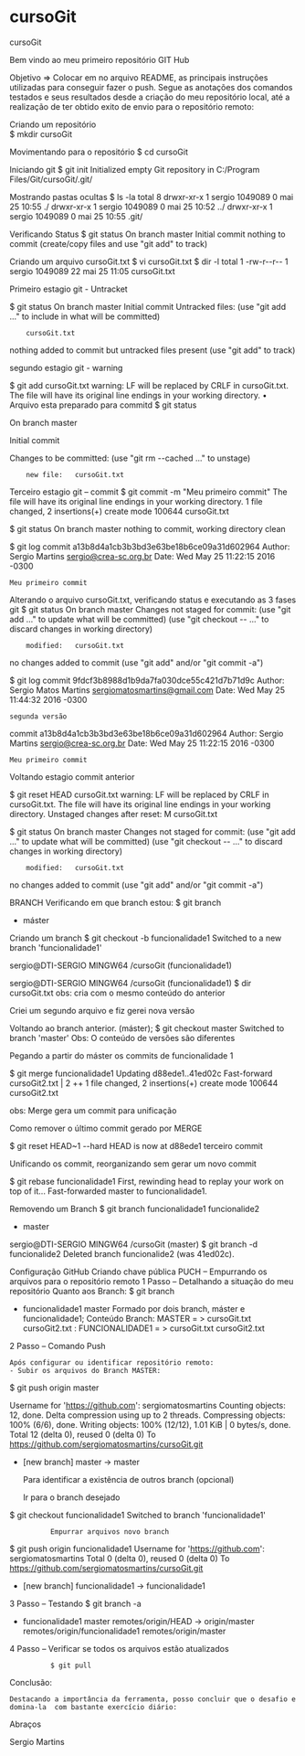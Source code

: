 # cursoGit
cursoGit

Bem vindo ao meu primeiro repositório GIT Hub

Objetivo => Colocar em no arquivo README, as principais instruções utilizadas para conseguir fazer o push.
Segue as anotações dos comandos testados e seus resultados desde a criação do meu repositório local, até a realização de ter obtido exito de envio para o repositório remoto:

Criando um repositório  
$ mkdir cursoGit

Movimentando para o repositório
$ cd cursoGit

Iniciando git 
$ git init
Initialized empty Git repository in C:/Program Files/Git/cursoGit/.git/

Mostrando pastas ocultas 
$ ls -la
total 8
drwxr-xr-x 1 sergio 1049089 0 mai 25 10:55 ./
drwxr-xr-x 1 sergio 1049089 0 mai 25 10:52 ../
drwxr-xr-x 1 sergio 1049089 0 mai 25 10:55 .git/

Verificando Status 
$ git status
On branch master
Initial commit
nothing to commit (create/copy files and use "git add" to track)

Criando um arquivo  cursoGit.txt
$ vi cursoGit.txt
$ dir -l
total 1
-rw-r--r-- 1 sergio 1049089 22 mai 25 11:05 cursoGit.txt

Primeiro estagio git  -  Untracket

$ git status
On branch master
Initial commit
Untracked files:
  (use "git add <file>..." to include in what will be committed)

        cursoGit.txt

nothing added to commit but untracked files present (use "git add" to track)


segundo estagio git  - warning 

$ git add cursoGit.txt
warning: LF will be replaced by CRLF in cursoGit.txt.
The file will have its original line endings in your working directory.
•	Arquivo esta preparado para commitd
$ git status

On branch master

Initial commit

Changes to be committed:
  (use "git rm --cached <file>..." to unstage)

        new file:   cursoGit.txt

Terceiro estagio git – commit
$ git commit -m "Meu primeiro commit"
The file will have its original line endings in your working directory.
 1 file changed, 2 insertions(+)
 create mode 100644 cursoGit.txt

$ git status
On branch master
nothing to commit, working directory clean

$ git log
commit a13b8d4a1cb3b3bd3e63be18b6ce09a31d602964
Author: Sergio Martins <sergio@crea-sc.org.br>
Date:   Wed May 25 11:22:15 2016 -0300

    Meu primeiro commit

Alterando o arquivo cursoGit.txt, verificando status e executando as 3 fases git
$ git status
On branch master
Changes not staged for commit:
  (use "git add <file>..." to update what will be committed)
  (use "git checkout -- <file>..." to discard changes in working directory)

        modified:   cursoGit.txt

no changes added to commit (use "git add" and/or "git commit -a")

$ git log
commit 9fdcf3b8988d1b9da7fa030dce55c421d7b71d9c
Author: Sergio Matos Martins <sergiomatosmartins@gmail.com>
Date:   Wed May 25 11:44:32 2016 -0300

    segunda versão

commit a13b8d4a1cb3b3bd3e63be18b6ce09a31d602964
Author: Sergio Martins <sergio@crea-sc.org.br>
Date:   Wed May 25 11:22:15 2016 -0300

    Meu primeiro commit

Voltando estagio commit anterior

$ git reset HEAD cursoGit.txt
warning: LF will be replaced by CRLF in cursoGit.txt.
The file will have its original line endings in your working directory.
Unstaged changes after reset:
M       cursoGit.txt

$ git status
On branch master
Changes not staged for commit:
  (use "git add <file>..." to update what will be committed)
  (use "git checkout -- <file>..." to discard changes in working directory)

        modified:   cursoGit.txt

no changes added to commit (use "git add" and/or "git commit -a")

BRANCH
Verificando em que branch estou:
$ git branch
* máster

Criando um branch
$ git checkout -b funcionalidade1
Switched to a new branch 'funcionalidade1'

sergio@DTI-SERGIO MINGW64 /cursoGit (funcionalidade1)

sergio@DTI-SERGIO MINGW64 /cursoGit (funcionalidade1)
$ dir
cursoGit.txt
obs: cria com o mesmo conteúdo do anterior

Criei um segundo arquivo e fiz gerei nova versão

Voltando ao branch anterior. (máster);
$ git checkout master
Switched to branch 'master'
Obs: O conteúdo de versões são diferentes

Pegando a partir do máster os commits de funcionalidade 1

$ git merge funcionalidade1
Updating d88ede1..41ed02c
Fast-forward
 cursoGit2.txt | 2 ++
 1 file changed, 2 insertions(+)
 create mode 100644 cursoGit2.txt

obs: Merge gera um commit para unificação 

Como remover o último commit gerado por MERGE

$ git reset HEAD~1 --hard
HEAD is now at d88ede1 terceiro commit



Unificando os commit, reorganizando sem gerar um novo commit

$ git rebase funcionalidade1
First, rewinding head to replay your work on top of it...
Fast-forwarded master to funcionalidade1.

Removendo um Branch
$ git branch
  funcionalidade1
  funcionalide2
* master

sergio@DTI-SERGIO MINGW64 /cursoGit (master)
$ git branch -d  funcionalide2
Deleted branch funcionalide2 (was 41ed02c).

Configuração GitHub
Criando chave pública
PUCH – Empurrando os arquivos para o repositório remoto
1 Passo – Detalhando a situação do meu repositório
Quanto aos Branch:
$ git branch
* funcionalidade1
 	 master
Formado por dois branch, máster e funcionalidade1;
Conteúdo Branch:
MASTER = > cursoGit.txt  cursoGit2.txt :
FUNCIONALIDADE1 = >  cursoGit.txt  cursoGit2.txt

2 Passo – Comando Push

	Após configurar ou identificar repositório remoto:
	- Subir os arquivos do Branch MASTER:

$ git push origin master

Username for 'https://github.com': sergiomatosmartins
Counting objects: 12, done.
Delta compression using up to 2 threads.
Compressing objects: 100% (6/6), done.
Writing objects: 100% (12/12), 1.01 KiB | 0 bytes/s, done.
Total 12 (delta 0), reused 0 (delta 0)
To https://github.com/sergiomatosmartins/cursoGit.git
 * [new branch]      master -> master
 
	Para identificar a existência de outros branch (opcional)

	Ir para o branch desejado

$ git checkout funcionalidade1
Switched to branch 'funcionalidade1'

              Empurrar arquivos novo branch 

$ git push origin funcionalidade1
Username for 'https://github.com': sergiomatosmartins
Total 0 (delta 0), reused 0 (delta 0)
To https://github.com/sergiomatosmartins/cursoGit.git
 * [new branch]      funcionalidade1 -> funcionalidade1

3 Passo – Testando 
$ git branch -a

* funcionalidade1
  master
  remotes/origin/HEAD -> origin/master
  remotes/origin/funcionalidade1
  remotes/origin/master

4 Passo – Verificar se todos os arquivos estão atualizados

              $ git pull


Conclusão:
 
	Destacando a importância da ferramenta, posso concluir que o desafio e domina-la  com bastante exercício diário:

Abraços

Sergio Martins 
